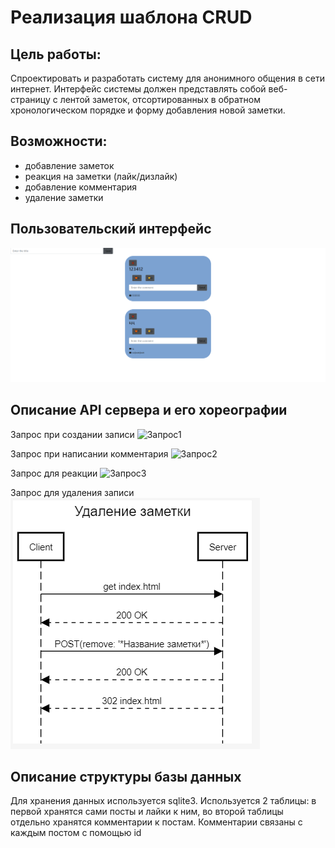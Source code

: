 # Реализация шаблона CRUD

## Цель работы:
Спроектировать и разработать систему для анонимного общения в сети интернет. Интерфейс системы должен представлять собой веб-страницу с лентой заметок, отсортированных в обратном хронологическом порядке и форму добавления новой заметки.

## Возможности:
- добавление заметок
- реакция на заметки (лайк/дизлайк)
- добавление комментария
- удаление заметки
## Пользовательский интерфейс
![Интерфейс](https://github.com/AnnyMars/OPLab2/blob/main/ПользовательскийИнтерфейс.png)
## Описание API сервера и его хореографии
Запрос при создании записи
![Запрос1](https://github.com/AnnyMars/OPLab2/blob/main/ЗапросПост.png)

Запрос при написании комментария
![Запрос2](https://github.com/AnnyMars/OPLab2/blob/main/ЗапросКоммент.png)

Запрос для реакции
![Запрос3](https://github.com/AnnyMars/OPLab2/blob/main/ЗапросЛайк.png)

Запрос для удаления записи
![Запрос4](https://github.com/AnnyMars/OPLab2/blob/main/ЗапросУдаление.png)
## Описание структуры базы данных
Для хранения данных используется sqlite3. Используется 2 таблицы: в первой хранятся сами посты и лайки к ним, во второй таблицы отдельно хранятся комментарии к постам. Комментарии связаны с каждым постом с помощью id


